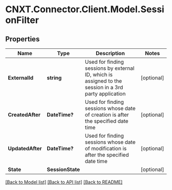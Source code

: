 
# CNXT.Connector.Client.Model.SessionFilter

## Properties

Name | Type | Description | Notes
------------ | ------------- | ------------- | -------------
**ExternalId** | **string** | Used for finding sessions by external ID, which is assigned to the session in a 3rd party application | [optional] 
**CreatedAfter** | **DateTime?** | Used for finding sessions whose date of creation is after the specified date time | [optional] 
**UpdatedAfter** | **DateTime?** | Used for finding sessions whose date of modification is after the specified date time | [optional] 
**State** | **SessionState** |  | [optional] 

[[Back to Model list]](../README.md#documentation-for-models)
[[Back to API list]](../README.md#documentation-for-api-endpoints)
[[Back to README]](../README.md)

